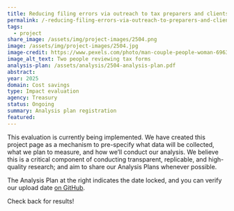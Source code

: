 ```yaml
---
title: Reducing filing errors via outreach to tax preparers and clients
permalink: /-reducing-filing-errors-via-outreach-to-preparers-and-clients/
tags:
  - project
share_image: /assets/img/project-images/2504.png
image: /assets/img/project-images/2504.jpg
image-credit: https://www.pexels.com/photo/man-couple-people-woman-6963909/
image_alt_text: Two people reviewing tax forms
analysis-plan: /assets/analysis/2504-analysis-plan.pdf
abstract:
year: 2025
domain: Cost savings
type: Impact evaluation
agency: Treasury
status: Ongoing
summary: Analysis plan registration
featured:
---
```


This evaluation is currently being implemented. We have created this project page as a mechanism to pre-specify what data will be collected, what we plan to measure, and how we’ll conduct our analysis. We believe this is a critical component of conducting transparent, replicable, and high-quality research; and aim to share our Analysis Plans whenever possible.

The Analysis Plan at the right indicates the date locked, and you can verify our upload date <a class="usa-link usa-link--external" href="https://github.com/gsa-oes/office-of-evaluation-sciences/commits/master/assets/analysis/2504-analysis-plan.pdf">on GitHub</a>.

Check back for results!
